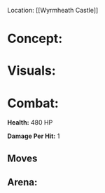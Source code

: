 
Location: [[Wyrmheath Castle]]


# **Concept:**





# Visuals:




# Combat:

**Health:** 480 HP

**Damage Per Hit:** 1

## Moves




## Arena:

